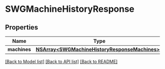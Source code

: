 # SWGMachineHistoryResponse

## Properties
Name | Type | Description | Notes
------------ | ------------- | ------------- | -------------
**machines** | [**NSArray&lt;SWGMachineHistoryResponseMachines&gt;***](SWGMachineHistoryResponseMachines.md) |  | [optional] 

[[Back to Model list]](../README.md#documentation-for-models) [[Back to API list]](../README.md#documentation-for-api-endpoints) [[Back to README]](../README.md)


